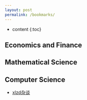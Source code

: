 ```yaml
---
layout: post
permalink: /bookmarks/
---
```


* content
{:toc}


Economics and Finance
-------


Mathematical Science
-------



Computer Science
-------

* [xlzd杂谈](http://xlzd.me/)






